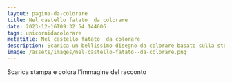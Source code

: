 ```yaml
---
layout: pagina-da-colorare
title: Nel castello fatato  da colorare
date: 2023-12-16T09:32:54.144606
tags: unicornidacolorare
metatitle: Nel castello fatato  da colorare
description: Scarica un bellissimo disegno da colorare basato sulla storia Nel castello fatato 
image: /assets/images/nel-castello-fatato--da-colorare.png
---
```

Scarica stampa e colora l'immagine del racconto
        